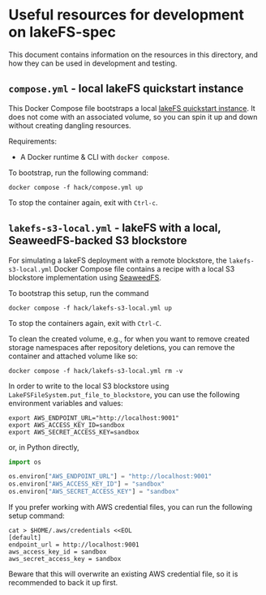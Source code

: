 # Useful resources for development on lakeFS-spec

This document contains information on the resources in this directory, and how they can be used in development and testing.

## `compose.yml` - local lakeFS quickstart instance

This Docker Compose file bootstraps a local [lakeFS quickstart instance](https://docs.lakefs.io/quickstart/launch.html).
It does not come with an associated volume, so you can spin it up and down without creating dangling resources.

Requirements:
* A Docker runtime & CLI with `docker compose`.

To bootstrap, run the following command:

```shell
docker compose -f hack/compose.yml up
```

To stop the container again, exit with `Ctrl-c`.

## `lakefs-s3-local.yml` - lakeFS with a local, SeaweedFS-backed S3 blockstore

For simulating a lakeFS deployment with a remote blockstore, the `lakefs-s3-local.yml` Docker Compose file contains a
recipe with a local S3 blockstore implementation using [SeaweedFS](https://github.com/seaweedfs/seaweedfs/wiki).

To bootstrap this setup, run the command

```shell
docker compose -f hack/lakefs-s3-local.yml up
```

To stop the containers again, exit with `Ctrl-C`.

To clean the created volume, e.g., for when you want to remove created storage namespaces after repository deletions,
you can remove the container and attached volume like so:

```shell
docker compose -f hack/lakefs-s3-local.yml rm -v
```

In order to write to the local S3 blockstore using `LakeFSFileSystem.put_file_to_blockstore`, you can use the following
environment variables and values:

```shell
export AWS_ENDPOINT_URL="http://localhost:9001"
export AWS_ACCESS_KEY_ID=sandbox
export AWS_SECRET_ACCESS_KEY=sandbox
```

or, in Python directly,

```python
import os

os.environ["AWS_ENDPOINT_URL"] = "http://localhost:9001"
os.environ["AWS_ACCESS_KEY_ID"] = "sandbox"
os.environ["AWS_SECRET_ACCESS_KEY"] = "sandbox"
```

If you prefer working with AWS credential files, you can run the following setup command:

```shell
cat > $HOME/.aws/credentials <<EOL
[default]
endpoint_url = http://localhost:9001
aws_access_key_id = sandbox
aws_secret_access_key = sandbox
```

Beware that this will overwrite an existing AWS credential file, so it is recommended to back it up first.
